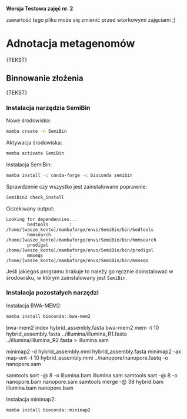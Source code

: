
**Wersja Testowa zajęć nr. 2**

zawartość tego pliku może się zmienić przed wtorkowymi zajęciami ;) 


# Adnotacja metagenomów

{TEKST}

## Binnowanie złożenia

{TEKST}

### Instalacja narzędzia SemiBin

Nowe środowisko:
```bash
mamba create -n SemiBin
```

Aktywacja środowiska:
```bash
mamba activate SemiBin
```

Instalacja SemiBin:
```bash
mamba install -c conda-forge -c bioconda semibin
```

Sprawdzenie czy wszystko jest zainstalowane poprawnie:
```bash
SemiBin2 check_install
```
Oczekiwany output:
```text
Looking for dependencies...
        bedtools        : /home/[wasze_konto]/mambaforge/envs/SemiBin/bin/bedtools
        hmmsearch       : /home/[wasze_konto]/mambaforge/envs/SemiBin/bin/hmmsearch
        prodigal        : /home/[wasze_konto]/mambaforge/envs/SemiBin/bin/prodigal
        mmseqs          : /home/[wasze_konto]/mambaforge/envs/SemiBin/bin/mmseqs
```
Jeśli jakiegoś programu brakuje to należy go ręcznie doinstalować w środowisku, w którym zainstalowany jest `SemiBin`.

### Instalacja pozostałych narzędzi

Instalacja BWA-MEM2:
```bash
mamba install bioconda::bwa-mem2
```

bwa-mem2 index hybrid_assembly.fasta
bwa-mem2 mem -t 10 hybrid_assembly.fasta ../illumina/illumina_R1.fasta ../illumina/illumina_R2.fasta > illumina.sam 

minimap2 -d hybrid_assembly.mmi hybrid_assembly.fasta
minimap2 -ax map-ont -t 10 hybrid_assembly.mmi ../nanopore/nanopore.fastq -o nanopore.sam

samtools sort -@ 8 -o illumina.bam illumina.sam
samtools sort -@ 8 -o nanopore.bam nanopore.sam
samtools merge -@ 38 hybrid.bam illumina.bam nanopore.bam



Instalacja minimap2:
```bash
mamba install bioconda::minimap2
```

